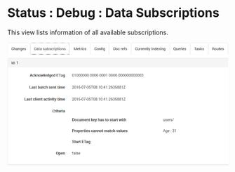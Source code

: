 ﻿# Status : Debug : Data Subscriptions
This view lists information of all available subscriptions.

![Figure 1. Status. Debug. Data Subscription](images/debug-data-subscriptions.png)